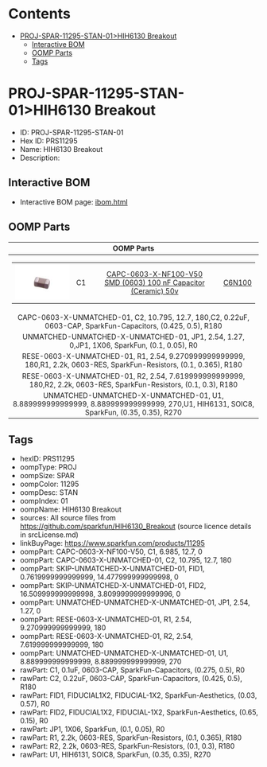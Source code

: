 



Contents
========

* [PROJ-SPAR-11295-STAN-01>HIH6130 Breakout](#proj-spar-11295-stan-01hih6130-breakout)
	* [Interactive BOM](#interactive-bom)
	* [OOMP Parts](#oomp-parts)
	* [Tags](#tags)

# PROJ-SPAR-11295-STAN-01>HIH6130 Breakout

- ID: PROJ-SPAR-11295-STAN-01
- Hex ID: PRS11295
- Name: HIH6130 Breakout
- Description: 

## Interactive BOM

- Interactive BOM page: [ibom.html](kicad/bom/ibom.html)

## OOMP Parts
  

|OOMP Parts|
| :---: |
|<table><tr><td>![CAPC-0603-X-NF100-V50](https://raw.githubusercontent.com/oomlout/oomlout_OOMP_parts/main/CAPC-0603-X-NF100-V50/image_140.jpg)</td><td> C1</td><td>[CAPC-0603-X-NF100-V50<br>SMD (0603) 100 nF Capacitor (Ceramic) 50v](https://github.com/oomlout/oomlout_OOMP_parts/tree/main/CAPC-0603-X-NF100-V50/)</td><td>[C6N100](https://github.com/oomlout/oomlout_OOMP_parts/tree/main/CAPC-0603-X-NF100-V50/)</td></tr></table>|
|CAPC-0603-X-UNMATCHED-01, C2, 10.795, 12.7, 180,C2, 0.22uF, 0603-CAP, SparkFun-Capacitors, (0.425, 0.5), R180|
|UNMATCHED-UNMATCHED-X-UNMATCHED-01, JP1, 2.54, 1.27, 0,JP1, 1X06, SparkFun, (0.1, 0.05), R0|
|RESE-0603-X-UNMATCHED-01, R1, 2.54, 9.270999999999999, 180,R1, 2.2k, 0603-RES, SparkFun-Resistors, (0.1, 0.365), R180|
|RESE-0603-X-UNMATCHED-01, R2, 2.54, 7.619999999999999, 180,R2, 2.2k, 0603-RES, SparkFun-Resistors, (0.1, 0.3), R180|
|UNMATCHED-UNMATCHED-X-UNMATCHED-01, U1, 8.889999999999999, 8.889999999999999, 270,U1, HIH6131, SOIC8, SparkFun, (0.35, 0.35), R270|

## Tags

- hexID: PRS11295
- oompType: PROJ
- oompSize: SPAR
- oompColor: 11295
- oompDesc: STAN
- oompIndex: 01
- oompName: HIH6130 Breakout
- sources: All source files from https://github.com/sparkfun/HIH6130_Breakout (source licence details in srcLicense.md)
- linkBuyPage: https://www.sparkfun.com/products/11295
- oompPart: CAPC-0603-X-NF100-V50, C1, 6.985, 12.7, 0
- oompPart: CAPC-0603-X-UNMATCHED-01, C2, 10.795, 12.7, 180
- oompPart: SKIP-UNMATCHED-X-UNMATCHED-01, FID1, 0.7619999999999999, 14.477999999999998, 0
- oompPart: SKIP-UNMATCHED-X-UNMATCHED-01, FID2, 16.509999999999998, 3.8099999999999996, 0
- oompPart: UNMATCHED-UNMATCHED-X-UNMATCHED-01, JP1, 2.54, 1.27, 0
- oompPart: RESE-0603-X-UNMATCHED-01, R1, 2.54, 9.270999999999999, 180
- oompPart: RESE-0603-X-UNMATCHED-01, R2, 2.54, 7.619999999999999, 180
- oompPart: UNMATCHED-UNMATCHED-X-UNMATCHED-01, U1, 8.889999999999999, 8.889999999999999, 270
- rawPart: C1, 0.1uF, 0603-CAP, SparkFun-Capacitors, (0.275, 0.5), R0
- rawPart: C2, 0.22uF, 0603-CAP, SparkFun-Capacitors, (0.425, 0.5), R180
- rawPart: FID1, FIDUCIAL1X2, FIDUCIAL-1X2, SparkFun-Aesthetics, (0.03, 0.57), R0
- rawPart: FID2, FIDUCIAL1X2, FIDUCIAL-1X2, SparkFun-Aesthetics, (0.65, 0.15), R0
- rawPart: JP1, 1X06, SparkFun, (0.1, 0.05), R0
- rawPart: R1, 2.2k, 0603-RES, SparkFun-Resistors, (0.1, 0.365), R180
- rawPart: R2, 2.2k, 0603-RES, SparkFun-Resistors, (0.1, 0.3), R180
- rawPart: U1, HIH6131, SOIC8, SparkFun, (0.35, 0.35), R270
